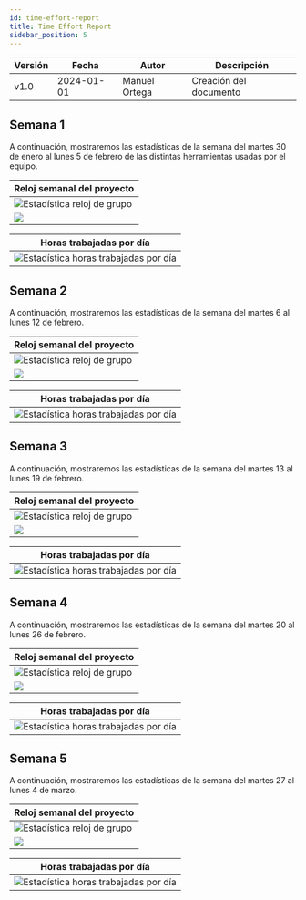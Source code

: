```yaml
---
id: time-effort-report
title: Time Effort Report
sidebar_position: 5
---
```



| Versión | Fecha       | Autor      | Descripción                            |
|---------|-------------|------------|----------------------------------------|
| v1.0    | 2024-01-01  | Manuel Ortega| Creación del documento                 |


## Semana 1

A continuación, mostraremos las estadísticas de la semana del martes 30 de enero al lunes 5 de febrero de las distintas herramientas usadas por el equipo.

| Reloj semanal del proyecto                                                        |
| --------------------------------------------------------------------------------- |
| ![Estadística reloj de grupo](/img/stats/06-02-2024/06-02-2024_relojProyecto.png) |
| ![](/img/stats/06-02-2024/06-02-2024_relojProyecto2.png)                          |

| Horas trabajadas por día                                                                   |
| ------------------------------------------------------------------------------------------ |
| ![Estadística horas trabajadas por día](/img/stats/06-02-2024/06-02-2024_horasPorDias.png) |

## Semana 2

A continuación, mostraremos las estadísticas de la semana del martes 6 al lunes 12 de febrero.

| Reloj semanal del proyecto                                                        |
| --------------------------------------------------------------------------------- |
| ![Estadística reloj de grupo](/img/stats/13-02-2024/13-02-2024_relojProyecto.png) |
| ![](/img/stats/13-02-2024/13-02-2024_relojProyecto2.png)                          |

| Horas trabajadas por día                                                                   |
| ------------------------------------------------------------------------------------------ |
| ![Estadística horas trabajadas por día](/img/stats/13-02-2024/13-02-2024_horasPorDias.png) |

## Semana 3

A continuación, mostraremos las estadísticas de la semana del martes 13 al lunes 19 de febrero.

| Reloj semanal del proyecto                                                        |
| --------------------------------------------------------------------------------- |
| ![Estadística reloj de grupo](/img/stats/20-02-2024/20-02-2024_relojProyecto.png) |
| ![](/img/stats/20-02-2024/20-02-2024_relojProyecto2.png)                          |

| Horas trabajadas por día                                                                   |
| ------------------------------------------------------------------------------------------ |
| ![Estadística horas trabajadas por día](/img/stats/20-02-2024/20-02-2024_horasPorDias.png) |

## Semana 4

A continuación, mostraremos las estadísticas de la semana del martes 20 al lunes 26 de febrero.

| Reloj semanal del proyecto                                                        |
| --------------------------------------------------------------------------------- |
| ![Estadística reloj de grupo](/img/stats/27-02-2024/27-02-2024_relojProyecto.png) |
| ![](/img/stats/27-02-2024/27-02-2024_relojProyecto2.png)                          |

| Horas trabajadas por día                                                                   |
| ------------------------------------------------------------------------------------------ |
| ![Estadística horas trabajadas por día](/img/stats/27-02-2024/27-02-2024_horasPorDias.png) |

## Semana 5

A continuación, mostraremos las estadísticas de la semana del martes 27 al lunes 4 de marzo.

| Reloj semanal del proyecto                                                        |
| --------------------------------------------------------------------------------- |
| ![Estadística reloj de grupo](/img/stats/05-03-2024/05-03-2024_relojProyecto.png) |
| ![](/img/stats/05-03-2024/05-03-2024_relojProyecto2.png)                          |

| Horas trabajadas por día                                                                   |
| ------------------------------------------------------------------------------------------ |
| ![Estadística horas trabajadas por día](/img/stats/05-03-2024/05-03-2024_horasPorDias.png) |
